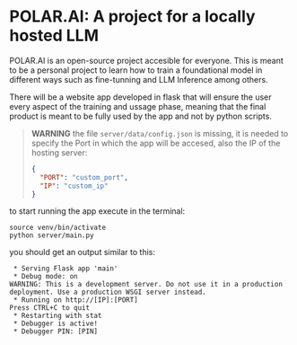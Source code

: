 # POLAR.AI: A project for a locally hosted LLM

POLAR.AI is an open-source project accesible for everyone. This is meant to be a personal project to learn how to train a foundational model in different ways such as fine-tunning and LLM Inference among others.

There will be a website app developed in flask that will ensure the user every aspect of the training and ussage phase, meaning that the final product is meant to be fully used by the app and not by python scripts.

>**WARNING**
>the file `server/data/config.json` is missing, it is needed to specify the Port in which the app will be accesed, also the IP of the hosting server:
>```json
>{
>   "PORT": "custom_port",
>   "IP": "custom_ip"
>}
>```

to start running the app execute in the terminal:
```shell
source venv/bin/activate
python server/main.py
```
you should get an output similar to this:
```shell
 * Serving Flask app 'main'
 * Debug mode: on
WARNING: This is a development server. Do not use it in a production deployment. Use a production WSGI server instead.
 * Running on http://[IP]:[PORT]
Press CTRL+C to quit
 * Restarting with stat
 * Debugger is active!
 * Debugger PIN: [PIN]
```